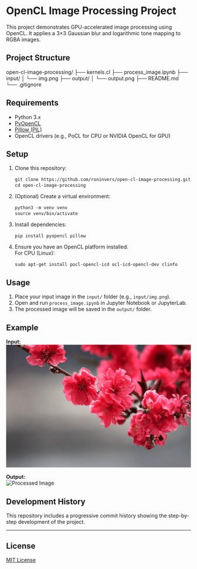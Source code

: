 # OpenCL Image Processing Project

This project demonstrates GPU-accelerated image processing using OpenCL. It applies a 3×3 Gaussian blur and logarithmic tone mapping to RGBA images.

## Project Structure
open-cl-image-processing/
├── kernels.cl
├── process_image.ipynb
├── input/
│ └── img.png
├── output/
│ └── output.png
├── README.md
└── .gitignore

## Requirements

- Python 3.x
- [PyOpenCL](https://documen.tician.de/pyopencl/)
- [Pillow (PIL)](https://python-pillow.org/)
- OpenCL drivers (e.g., PoCL for CPU or NVIDIA OpenCL for GPU)

## Setup

1. Clone this repository:
    ```
    git clone https://github.com/roninvers/open-cl-image-processing.git
    cd open-cl-image-processing
    ```

2. (Optional) Create a virtual environment:
    ```
    python3 -m venv venv
    source venv/bin/activate
    ```

3. Install dependencies:
    ```
    pip install pyopencl pillow
    ```

4. Ensure you have an OpenCL platform installed.  
   For CPU (Linux):
    ```
    sudo apt-get install pocl-opencl-icd ocl-icd-opencl-dev clinfo
    ```

## Usage

1. Place your input image in the `input/` folder (e.g., `input/img.png`).
2. Open and run `process_image.ipynb` in Jupyter Notebook or JupyterLab.
3. The processed image will be saved in the `output/` folder.

## Example

**Input:**  
![Input Image](input/img.png)

**Output:**  
![Processed Image](output/output.png)

## Development History

This repository includes a progressive commit history showing the step-by-step development of the project.

---

## License

[MIT License](LICENSE)
